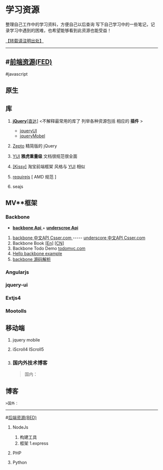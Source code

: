 学习资源
==============================
整理自己工作中的学习资料，方便自己以后查询
写下自己学习中的一些笔记，记录学习中遇到的困难，也希望能够看到此资源也能受益！

[【转载请注明出处】](https://github.com/bluemsn "bluemsn")


****

#[前端资源(FED)](./fed/README.md)
---
#javascript
##   原生



##   库  
1. [**jQuery**[直达]](./fed/jquery/README.md) <不解释最常用的库了  列举各种资源包括 相应的  **插件**  > 	
   -  [jqueryUI]()		
   -  [jqueryMobel]()
       
	 


1. [Zepto](http://zeptojs.com/ "精简版") 精简版的 jQuery  

1. [YUI](http://yuilibrary.com/ "yahoo 前端框架")  **雅虎重量级**  文档很规范很全面
1. [[Kissy]](http://docs.kissyui.com/ "淘宝前端框架") 淘宝前端框架  风格与 [YUI](http://yuilibrary.com/ "yahoo 前端框架 ") 相似
1. [requirejs](http://requirejs.org/docs/optimization.html "requirejs 前端 依赖加载 [ by bluemsn ]") [ AMD 规范 ] 
1. seajs 
 

## MV**框架

### Backbone


 - [**backbone Api** ](http://backbonejs.org/ "Api backbone 前端mvc框架") + [**underscroe Api** ](http://underscorejs.org/ "Api  非常全的功能函数库  backbone 的依赖者") 
 1. [backbone 中文API Csser.com ](http://www.csser.com/tools/backbone/backbone.js.html "backbone 中文API [ by bluemsn ] ")  -----  [underscore 中文API Csser.com](http://www.css88.com/doc/underscore/#each "underscore 中文api 文档 [ by bluemsn ]")
 1. Backbone Book [[En]](http://addyosmani.github.io/backbone-fundamentals/ "Developing Backbone.js Applications [ by bluemsn ]")  [[CN]](http://feliving.github.io/developing-backbone-applications/backup/ "backbone book 中文翻译 [ by bluemsn ] ")
 1. Backbone Todo Demo 	[todomvc.com](http://todomvc.com/architecture-examples/backbone/ "todomvc --> backbone todo demo [ by bluemsn ] ")
 1. [Hello backbone example ](http://arturadib.com/hello-backbonejs/ "hello backbone demo [ by bluemsn ] ")  
 1. [backbone 源码解析 ](http://www.cnblogs.com/nuysoft/archive/2012/03/14/2395272.html "源码解析 [ by bluemsn ] ")
    
  
	



### Angularjs


### jquery-ui


### Extjs4



### Mootolls



##  移动端

  1. jquery mobile
  1. iScroll4 IScroll5  	


1. ### 国内外技术博客
	>国内：
	
##	博客



    >国外： 
****
#[后端资源(BED)](./bed/README.md)

  1. NodeJs
     1. 构建工具
     2. 框架
        1.express

  2. PHP
  3. Python

